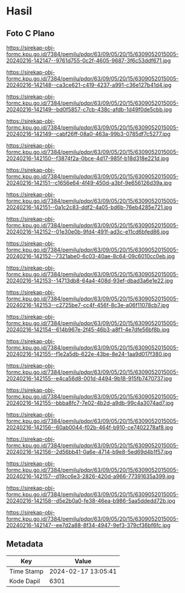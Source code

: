 # Hasil

## Foto C Plano

https://sirekap-obj-formc.kpu.go.id/7384/pemilu/pdpr/63/09/05/20/15/6309052015005-20240216-142147--9761d755-0c2f-4605-9687-3f6c53ddf671.jpg

https://sirekap-obj-formc.kpu.go.id/7384/pemilu/pdpr/63/09/05/20/15/6309052015005-20240216-142148--ca3ce621-c419-4237-a991-c36e127b41d4.jpg

https://sirekap-obj-formc.kpu.go.id/7384/pemilu/pdpr/63/09/05/20/15/6309052015005-20240216-142149--bd0f5857-c7cb-438c-afdb-1d49f0de5cbb.jpg

https://sirekap-obj-formc.kpu.go.id/7384/pemilu/pdpr/63/09/05/20/15/6309052015005-20240216-142149--cabf26ff-08a0-463a-99b3-0785df7c5277.jpg

https://sirekap-obj-formc.kpu.go.id/7384/pemilu/pdpr/63/09/05/20/15/6309052015005-20240216-142150--f3874f2a-0bce-4d17-985f-b18d318e221d.jpg

https://sirekap-obj-formc.kpu.go.id/7384/pemilu/pdpr/63/09/05/20/15/6309052015005-20240216-142151--c1656e64-4f49-450d-a3bf-9e656126d39a.jpg

https://sirekap-obj-formc.kpu.go.id/7384/pemilu/pdpr/63/09/05/20/15/6309052015005-20240216-142151--0a1c2c83-ddf2-4a05-bd6b-76eb4285e721.jpg

https://sirekap-obj-formc.kpu.go.id/7384/pemilu/pdpr/63/09/05/20/15/6309052015005-20240216-142152--01e30e0b-9fd4-491f-ad3c-e11cd6bfed86.jpg

https://sirekap-obj-formc.kpu.go.id/7384/pemilu/pdpr/63/09/05/20/15/6309052015005-20240216-142152--7321abe0-6c03-40ae-8c64-09c6010cc0eb.jpg

https://sirekap-obj-formc.kpu.go.id/7384/pemilu/pdpr/63/09/05/20/15/6309052015005-20240216-142153--14713db8-64a4-408d-93ef-dbad3a6e1e22.jpg

https://sirekap-obj-formc.kpu.go.id/7384/pemilu/pdpr/63/09/05/20/15/6309052015005-20240216-142153--c2725be7-cc4f-456f-8c3e-a06f11078cb7.jpg

https://sirekap-obj-formc.kpu.go.id/7384/pemilu/pdpr/63/09/05/20/15/6309052015005-20240216-142154--614b967e-2f45-46b3-a8f1-4e7dfe56bf8b.jpg

https://sirekap-obj-formc.kpu.go.id/7384/pemilu/pdpr/63/09/05/20/15/6309052015005-20240216-142155--f1e2a5db-622e-43be-8e24-1aa9d017f380.jpg

https://sirekap-obj-formc.kpu.go.id/7384/pemilu/pdpr/63/09/05/20/15/6309052015005-20240216-142155--e4ca56d8-001d-4494-9b18-915fb7470737.jpg

https://sirekap-obj-formc.kpu.go.id/7384/pemilu/pdpr/63/09/05/20/15/6309052015005-20240216-142155--bbba8fc7-7e02-4b2d-a9db-99c4a3074ad7.jpg

https://sirekap-obj-formc.kpu.go.id/7384/pemilu/pdpr/63/09/05/20/15/6309052015005-20240216-142156--60ab0044-f02b-464f-b910-ce7402278af8.jpg

https://sirekap-obj-formc.kpu.go.id/7384/pemilu/pdpr/63/09/05/20/15/6309052015005-20240216-142156--2d56bb41-0a6e-4714-b9e8-5ed69d4b1f57.jpg

https://sirekap-obj-formc.kpu.go.id/7384/pemilu/pdpr/63/09/05/20/15/6309052015005-20240216-142157--d19cc6e3-2826-420d-a966-77391635a399.jpg

https://sirekap-obj-formc.kpu.go.id/7384/pemilu/pdpr/63/09/05/20/15/6309052015005-20240216-142158--d5e2b0a0-fe38-46ea-b986-5aa5ddedd72b.jpg

https://sirekap-obj-formc.kpu.go.id/7384/pemilu/pdpr/63/09/05/20/15/6309052015005-20240216-142147--ee7d2a88-8f34-4947-9ef3-379cf36bf6fc.jpg


## Metadata

| Key        | Value               |
| ---------- | ------------------- |
| Time Stamp | 2024-02-17 13:05:41 |
| Kode Dapil | 6301                |



